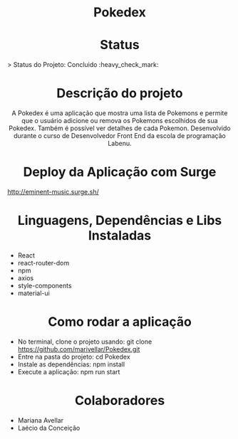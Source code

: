 <h1 align="center"> Pokedex </h1>

<h1 align="center"> Status </h1>

<p align="justify" > > Status do Projeto: Concluido :heavy_check_mark: </p>

<h1 align="center"> Descrição do projeto </h1>

<p align="center">A Pokedex é uma aplicação que mostra uma lista de Pokemons e permite que o usuário adicione ou remova os Pokemons escolhidos de sua Pokedex. Também é possível ver detalhes de cada Pokemon. Desenvolvido durante o curso de Desenvolvedor Front End da escola de programação Labenu.</p>

<h1 align="center"> Deploy da Aplicação com Surge </h1>

http://eminent-music.surge.sh/

<h1 align="center"> Linguagens, Dependências e Libs Instaladas </h1>

- React
- react-router-dom
- npm
- axios
- style-components
- material-ui

<h1 align="center"> Como rodar a aplicação </h1>

- No terminal, clone o projeto usando: git clone https://github.com/marivellar/Pokedex.git
- Entre na pasta do projeto: cd Pokedex
- Instale as dependências: npm install
- Execute a aplicação: npm run start

<h1 align="center"> Colaboradores </h1>

- Mariana Avellar
- Laécio da Conceição
